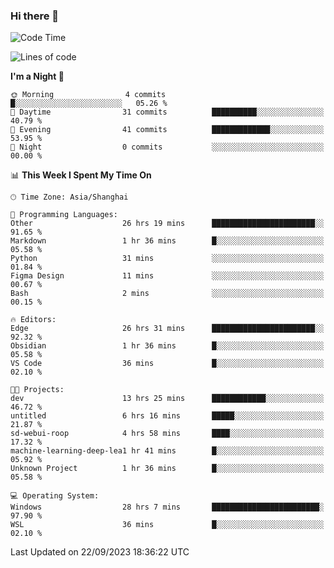 ### Hi there 👋

<!--
**GwenKaplan/GwenKaplan** is a ✨ _special_ ✨ repository because its `README.md` (this file) appears on your GitHub profile.

Here are some ideas to get you started:

- 🔭 I’m currently working on ...
- 🌱 I’m currently learning ...
- 👯 I’m looking to collaborate on ...
- 🤔 I’m looking for help with ...
- 💬 Ask me about ...
- 📫 How to reach me: ...
- 😄 Pronouns: ...
- ⚡ Fun fact: ...
-->

<!--START_SECTION:waka-->
![Code Time](http://img.shields.io/badge/Code%20Time-593%20hrs%2032%20mins-blue)

![Lines of code](https://img.shields.io/badge/From%20Hello%20World%20I%27ve%20Written-113.1%20thousand%20lines%20of%20code-blue)

**I'm a Night 🦉** 

```text
🌞 Morning                4 commits           █░░░░░░░░░░░░░░░░░░░░░░░░   05.26 % 
🌆 Daytime                31 commits          ██████████░░░░░░░░░░░░░░░   40.79 % 
🌃 Evening                41 commits          █████████████░░░░░░░░░░░░   53.95 % 
🌙 Night                  0 commits           ░░░░░░░░░░░░░░░░░░░░░░░░░   00.00 % 
```


📊 **This Week I Spent My Time On** 

```text
🕑︎ Time Zone: Asia/Shanghai

💬 Programming Languages: 
Other                    26 hrs 19 mins      ███████████████████████░░   91.65 % 
Markdown                 1 hr 36 mins        █░░░░░░░░░░░░░░░░░░░░░░░░   05.58 % 
Python                   31 mins             ░░░░░░░░░░░░░░░░░░░░░░░░░   01.84 % 
Figma Design             11 mins             ░░░░░░░░░░░░░░░░░░░░░░░░░   00.67 % 
Bash                     2 mins              ░░░░░░░░░░░░░░░░░░░░░░░░░   00.15 % 

🔥 Editors: 
Edge                     26 hrs 31 mins      ███████████████████████░░   92.32 % 
Obsidian                 1 hr 36 mins        █░░░░░░░░░░░░░░░░░░░░░░░░   05.58 % 
VS Code                  36 mins             █░░░░░░░░░░░░░░░░░░░░░░░░   02.10 % 

🐱‍💻 Projects: 
dev                      13 hrs 25 mins      ████████████░░░░░░░░░░░░░   46.72 % 
untitled                 6 hrs 16 mins       █████░░░░░░░░░░░░░░░░░░░░   21.87 % 
sd-webui-roop            4 hrs 58 mins       ████░░░░░░░░░░░░░░░░░░░░░   17.32 % 
machine-learning-deep-lea1 hr 41 mins        █░░░░░░░░░░░░░░░░░░░░░░░░   05.92 % 
Unknown Project          1 hr 36 mins        █░░░░░░░░░░░░░░░░░░░░░░░░   05.58 % 

💻 Operating System: 
Windows                  28 hrs 7 mins       ████████████████████████░   97.90 % 
WSL                      36 mins             █░░░░░░░░░░░░░░░░░░░░░░░░   02.10 % 
```


 Last Updated on 22/09/2023 18:36:22 UTC
<!--END_SECTION:waka-->
